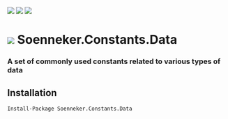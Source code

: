 [![](https://img.shields.io/nuget/v/Soenneker.Constants.Data.svg?style=for-the-badge)](https://www.nuget.org/packages/Soenneker.Constants.Data/)
[![](https://img.shields.io/github/actions/workflow/status/soenneker/soenneker.constants.data/publish.yml?style=for-the-badge)](https://github.com/soenneker/soenneker.constants.data/actions/workflows/publish.yml)
[![](https://img.shields.io/nuget/dt/Soenneker.Constants.Data.svg?style=for-the-badge)](https://www.nuget.org/packages/Soenneker.Constants.Data/)

# ![](https://user-images.githubusercontent.com/4441470/224455560-91ed3ee7-f510-4041-a8d2-3fc093025112.png) Soenneker.Constants.Data
### A set of commonly used constants related to various types of data

## Installation

```
Install-Package Soenneker.Constants.Data
```
